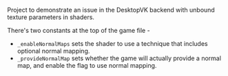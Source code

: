 Project to demonstrate an issue in the DesktopVK backend with unbound texture parameters in shaders.

There's two constants at the top of the game file - 
- `_enableNormalMaps` sets the shader to use a technique that includes optional normal mapping.
- `_provideNormalMap` sets whether the game will actually provide a normal map, and enable the flag to use normal mapping.